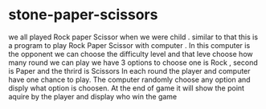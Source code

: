 # stone-paper-scissors
 
we all played Rock paper Scissor when we were child . similar to that this is a program to play Rock Paper Scissor with computer . In this computer is the opponent 
we can choose the difficulty level and that leve choose how many round we can play
we have 3 options to choose one is Rock , second is Paper and the thrird is Scissors
In each round the player and computer have one chance to play.
The computer randomly choose any option and disply what option is choosen.
At the end of game it will show the point aquire by the player and display who win the game
